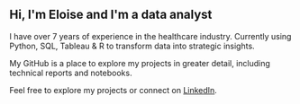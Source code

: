## Hi, I'm Eloise and I'm a data analyst

I have over 7 years of experience in the healthcare industry. Currently using Python, SQL, Tableau & R to transform data into strategic insights.

My GitHub is a place to explore my projects in greater detail, including technical reports and notebooks.

Feel free to explore my projects or connect on [LinkedIn](www.linkedin.com/in/eloisefarmer).
